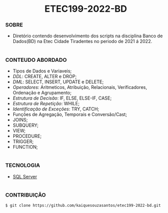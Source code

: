 <h1 align=center>ETEC199-2022-BD</h1>

### SOBRE

- Diretório contendo desenvolvimento dos scripts na disciplina Banco de Dados(BD) na Etec Cidade Tiradentes no periodo de 2021 á 2022.

#
### CONTEUDO ABORDADO

- Tipos de Dados e Variaveis;
- *DDL*: CREATE, ALTER e DROP;
- *DML*: SELECT, INSERT, UPDATE e DELETE;
- *Operadores*: Aritmeticos, Atribuição, Relacionais, Verificadores, Ordenação e Agrupamento;
- *Estrutura de Decisão*: IF, ELSE, ELSE-IF, CASE;
- *Estrutura de Repetição*: WHILE;
- *Identificação de Exceções*: TRY, CATCH;
- Funções de Agregação, Temporais e Conversão/Cast;
- JOINS;
- SUBQUERY;
- VIEW;
- PROCEDURE;
- TRIGGER;
- FUNCTION;

#
### TECNOLOGIA
- [SQL Server]()

#
### CONTRIBUIÇÃO

```
$ git clone https://github.com/kaiquesouzasantos/etec199-2022-bd.git 
```
